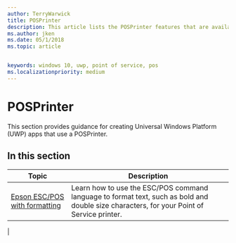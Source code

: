 ```yaml
---
author: TerryWarwick
title: POSPrinter
description: This article lists the POSPrinter features that are available for UWP apps and links to the how-to articles that show how to use them.
ms.author: jken
ms.date: 05/1/2018
ms.topic: article


keywords: windows 10, uwp, point of service, pos
ms.localizationpriority: medium
---
```


# POSPrinter

This section provides guidance for creating Universal Windows Platform (UWP) apps that use a POSPrinter.

## In this section
|Topic |Description |
|------|------------|
| [Epson ESC/POS with formatting](epson-esc-pos-with-formatting.md) | Learn how to use the ESC/POS command language to format text, such as bold and double size characters, for your Point of Service printer. |
|

<!-- Future topics to be added
| [System Requirements](pos-posprinter-system-requirements.md)  |  |
| [Getting Started](pos-posprinter-get-started.md)              |  | -->
